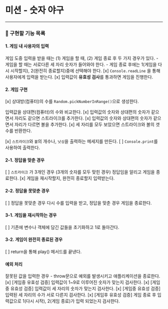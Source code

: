 # 미션 - 숫자 야구

---

### 🚀 구현할 기능 목록

#### 1. 게임 내 사용자의 입력

게임 도중 입력을 받을 때는 (1) 게임을 할 때, (2) 게임 종료 후 두 가지 경우가 있다. - 게임을 할 때는 서로다른 세 자리 숫자가 들어와야 한다. - 게임 종료 후에는 1(게임을 다시 시작할지), 2(완전히 종료할지)중에 선택해야 한다.
[x] `Console.readLine` 을 통해 사용자에게 입력을 받는다.
[x] 입력값이 **유효성 검사**를 통과하면 게임을 진행한다.

#### 2. 게임 구현

[x] 상대방(컴퓨터)의 수를 `Random.pickNumberInRange()`으로 생성한다.

입력값을 상대편(컴퓨터)의 수와 비교한다.
[x] 입력값의 숫자와 상대편의 숫자가 같으면서 자리도 같으면 스트라이크를 추가한다.
[x] 입력값의 숫자와 상대편의 숫자가 같으면서 자리가 다르면 볼을 추가한다.
[x] 세 자리를 모두 보았으면 스트라이크와 볼의 갯수를 반환한다.

[x] `스트라이크`와 `볼`의 개수나, `낫싱`을 출력하는 메세지를 만든다.
[ ] `Console.print`를 사용하여 출력한다.

#### 2-1. 정답을 맞춘 경우

[ ] `스트라이크` 가 3개인 경우 (3개의 숫자를 모두 맞힌 경우) 정답임을 알리고 게임을 종료한다.
[x] 게임을 재시작할지, 완전히 종료할지 입력받는다.

#### 2-2. 정답을 못맞춘 경우

[ ] 정답을 못맞춘 경우 다시 수를 입력을 받고, 정답을 맞춘 경우 게임을 종료한다.

#### 3-1. 게임을 재시작하는 경우

[ ] 기존에 변수나 객체에 담긴 값들을 초기화하고 1로 돌아간다.

#### 3-2. 게임이 완전히 종료된 경우

[ ] return을 통해 play() 메서드를 끝낸다.

#### 예외 처리

잘못된 값을 입력한 경우 - throw문으로 예외를 발생시키고 애플리케이션을 종료한다.
[x] [게임중 유효성 검증] 입력값이 1~9로 이루어진 숫자가 맞는지 검사한다.
[x] [게임중 유효성 검증] 입력값이 세 자리의 숫자가 맞는지 검사한다.
[x] [게임중 유효성 검증] 입력된 세 자리의 수가 서로 다른지 검사한다.
[x] [게임후 유효성 검증] 게임 종료 후 입력값으로 1(다시 시작), 2(게임 종료)가 입력 되었는지 검사한다.
